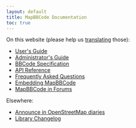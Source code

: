 ```yaml
---
layout: default
title: MapBBCode Documentation
toc: true
---
```


On this website (please help us [translating](https://github.com/MapBBCode/mapbbcode.github.iohttps://github.com/MapBBCode/mapbbcode.github.io) those):

* [User's Guide](guide.html)
* [Administrator's Guide](admin.html)
* [BBCode Specification](bbcode.html)
* [API Reference](api.html)
* [Frequently Asked Questions](faq.html)
* [Embedding MapBBCode](embedding.html)
* [MapBBCode in Forums](forums.html)

Elsewhere:

* [Announce in OpenStreetMap diaries](http://www.openstreetmap.org/user/Zverik/diary/20291)
* [Library Changelog](https://github.com/MapBBCode/mapbbcode/blob/master/CHANGELOG.md)
